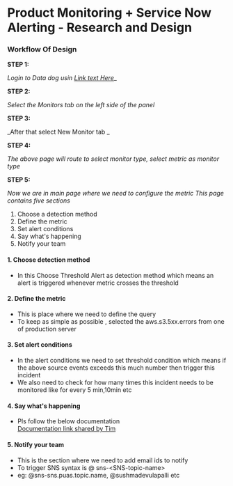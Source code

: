 # Product Monitoring + Service Now Alerting - Research and Design

### Workflow Of Design

__STEP 1:__

_Login to Data dog usin [Link text Here](https://link-url-here.org)__  

__STEP 2:__

_Select the Monitors tab on the left side of the panel_

__STEP 3:__

_After that select New Monitor tab _

__STEP 4:__

_The above page will route to select monitor type, select metric as monitor type_ 

__STEP 5:__

_Now we are in main page where we need to configure the metric_
_This page contains five sections_ 
1. Choose a detection method
2. Define the metric
3. Set alert conditions
4. Say what's happening
5. Notify your team
    
#### 1. Choose detection method

* In this Choose Threshold Alert as detection method which means an alert is triggered whenever metric crosses the threshold 

#### 2. Define the metric

* This is place where we need to define the query 
* To keep as simple as possible , selected the aws.s3.5xx.errors from one of production server

#### 3. Set alert conditions

* In the alert conditions we need to set threshold condition which means if the above source events exceeds this much number then trigger this incident
* We also need to check for how many times this incident needs to be monitored like for every 5 min,10min etc

#### 4. Say what's happening

* Pls follow the below documentation   
[Documentation link shared by Tim](https://www.google.com)

#### 5. Notify your team
* This is the section where we need to add email ids to notify
* To trigger SNS syntax is @ sns-\<SNS-topic-name\>
* eg: @sns-sns.puas.topic.name, @sushmadevulapalli etc


```python

```
